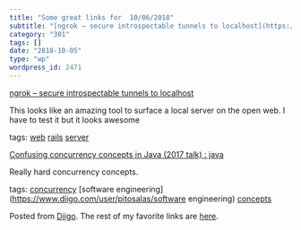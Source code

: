 ```yaml
---
title: "Some great links for  10/06/2018"
subtitle: "[ngrok – secure introspectable tunnels to localhost](https://ngrok.com/pricing)"
category: "301"
tags: []
date: "2018-10-05"
type: "wp"
wordpress_id: 2471
---
```

[ngrok – secure introspectable tunnels to localhost](https://ngrok.com/pricing) 

This looks like an amazing tool to surface a local server on the open web. I have to test it but it looks awesome

 tags: [web](https://www.diigo.com/user/pitosalas/web) [rails](https://www.diigo.com/user/pitosalas/rails) [server](https://www.diigo.com/user/pitosalas/server)

 [Confusing concurrency concepts in Java (2017 talk) : java](https://www.reddit.com/r/java/comments/9ld45t/confusing_concurrency_concepts_in_java_2017_talk/?st=JMVGVK3X&sh=9fe691ff) 

Really hard concurrency concepts. 

 tags: [concurrency](https://www.diigo.com/user/pitosalas/concurrency) [software engineering](https://www.diigo.com/user/pitosalas/software engineering) [concepts](https://www.diigo.com/user/pitosalas/concepts)

Posted from [Diigo](https://www.diigo.com). The rest of my favorite links are [here](https://www.diigo.com/user/pitosalas).